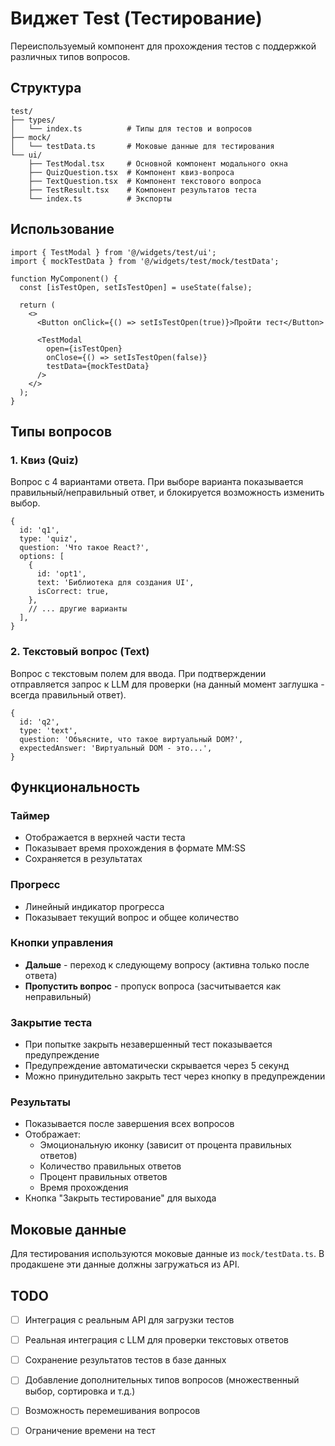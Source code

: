 # Виджет Test (Тестирование)

Переиспользуемый компонент для прохождения тестов с поддержкой различных типов вопросов.

## Структура

```
test/
├── types/
│   └── index.ts          # Типы для тестов и вопросов
├── mock/
│   └── testData.ts       # Моковые данные для тестирования
└── ui/
    ├── TestModal.tsx     # Основной компонент модального окна
    ├── QuizQuestion.tsx  # Компонент квиз-вопроса
    ├── TextQuestion.tsx  # Компонент текстового вопроса
    ├── TestResult.tsx    # Компонент результатов теста
    └── index.ts          # Экспорты
```

## Использование

```tsx
import { TestModal } from '@/widgets/test/ui';
import { mockTestData } from '@/widgets/test/mock/testData';

function MyComponent() {
  const [isTestOpen, setIsTestOpen] = useState(false);

  return (
    <>
      <Button onClick={() => setIsTestOpen(true)}>Пройти тест</Button>

      <TestModal
        open={isTestOpen}
        onClose={() => setIsTestOpen(false)}
        testData={mockTestData}
      />
    </>
  );
}
```

## Типы вопросов

### 1. Квиз (Quiz)

Вопрос с 4 вариантами ответа. При выборе варианта показывается правильный/неправильный ответ, и блокируется возможность изменить выбор.

```tsx
{
  id: 'q1',
  type: 'quiz',
  question: 'Что такое React?',
  options: [
    {
      id: 'opt1',
      text: 'Библиотека для создания UI',
      isCorrect: true,
    },
    // ... другие варианты
  ],
}
```

### 2. Текстовый вопрос (Text)

Вопрос с текстовым полем для ввода. При подтверждении отправляется запрос к LLM для проверки (на данный момент заглушка - всегда правильный ответ).

```tsx
{
  id: 'q2',
  type: 'text',
  question: 'Объясните, что такое виртуальный DOM?',
  expectedAnswer: 'Виртуальный DOM - это...',
}
```

## Функциональность

### Таймер

- Отображается в верхней части теста
- Показывает время прохождения в формате MM:SS
- Сохраняется в результатах

### Прогресс

- Линейный индикатор прогресса
- Показывает текущий вопрос и общее количество

### Кнопки управления

- **Дальше** - переход к следующему вопросу (активна только после ответа)
- **Пропустить вопрос** - пропуск вопроса (засчитывается как неправильный)

### Закрытие теста

- При попытке закрыть незавершенный тест показывается предупреждение
- Предупреждение автоматически скрывается через 5 секунд
- Можно принудительно закрыть тест через кнопку в предупреждении

### Результаты

- Показывается после завершения всех вопросов
- Отображает:
  - Эмоциональную иконку (зависит от процента правильных ответов)
  - Количество правильных ответов
  - Процент правильных ответов
  - Время прохождения
- Кнопка "Закрыть тестирование" для выхода

## Моковые данные

Для тестирования используются моковые данные из `mock/testData.ts`. В продакшене эти данные должны загружаться из API.

## TODO

- [ ] Интеграция с реальным API для загрузки тестов
- [ ] Реальная интеграция с LLM для проверки текстовых ответов
- [ ] Сохранение результатов тестов в базе данных
- [ ] Добавление дополнительных типов вопросов (множественный выбор, сортировка и т.д.)
- [ ] Возможность перемешивания вопросов
- [ ] Ограничение времени на тест

